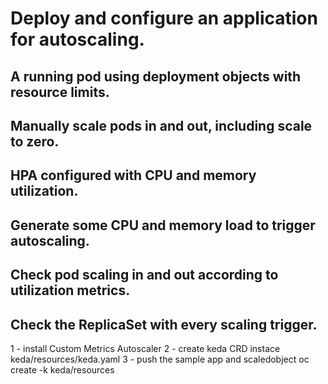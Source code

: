 # Deploy and configure an application for autoscaling.
## A running pod using deployment objects with resource limits.
## Manually scale pods in and out, including scale to zero.
## HPA configured with CPU and memory utilization.
## Generate some CPU and memory load to trigger autoscaling.
## Check pod scaling in and out according to utilization metrics.
## Check the ReplicaSet with every scaling trigger. 


1 - install Custom Metrics Autoscaler
2 - create keda CRD instace keda/resources/keda.yaml
3 - push the sample app and scaledobject
oc create -k keda/resources
